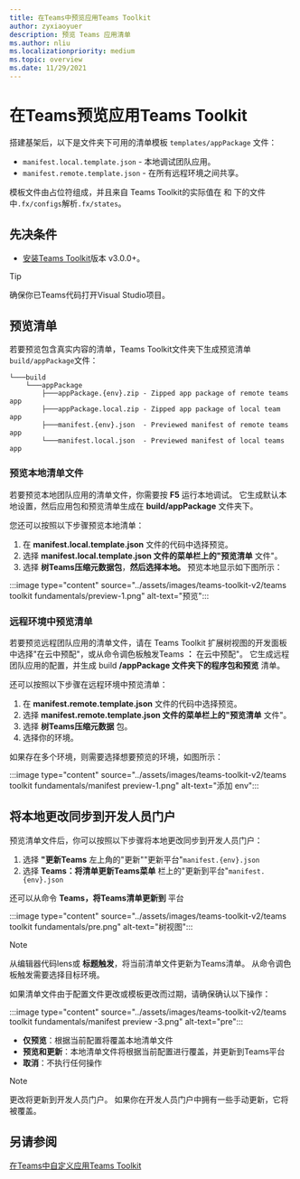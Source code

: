 ```yaml
---
title: 在Teams中预览应用Teams Toolkit
author: zyxiaoyuer
description: 预览 Teams 应用清单
ms.author: nliu
ms.localizationpriority: medium
ms.topic: overview
ms.date: 11/29/2021
---
```


# <a name="preview-teams-app-manifest-in-teams-toolkit"></a>在Teams预览应用Teams Toolkit

搭建基架后，以下是文件夹下可用的清单模板 `templates/appPackage` 文件：

- `manifest.local.template.json` - 本地调试团队应用。
- `manifest.remote.template.json` - 在所有远程环境之间共享。

模板文件由占位符组成，并且来自 Teams Toolkit的实际值在 和 下的文件中`.fx/configs`解析`.fx/states`。

## <a name="prerequisite"></a>先决条件

* [安装Teams Toolkit](https://marketplace.visualstudio.com/items?itemName=TeamsDevApp.ms-teams-vscode-extension)版本 v3.0.0+。

> [!TIP]
> 确保你已Teams代码打开Visual Studio项目。

## <a name="preview-manifest"></a>预览清单

若要预览包含真实内容的清单，Teams Toolkit文件夹下生成预览清单`build/appPackage`文件：

```text
└───build
    └───appPackage
        ├───appPackage.{env}.zip - Zipped app package of remote teams app
        ├───appPackage.local.zip - Zipped app package of local team app
        ├───manifest.{env}.json  - Previewed manifest of remote teams app
        └───manifest.local.json  - Previewed manifest of local teams app
```

### <a name="preview-local-manifest-file"></a>预览本地清单文件

若要预览本地团队应用的清单文件，你需要按 **F5** 运行本地调试。 它生成默认本地设置，然后应用包和预览清单生成在 **build/appPackage** 文件夹下。

您还可以按照以下步骤预览本地清单：

1. 在  **manifest.local.template.json** 文件的代码中选择预览。
2. 选择  **manifest.local.template.json 文件的菜单栏上的"预览清单** 文件"。
3. 选择 **树Teams压缩元数据包**，**然后选择本地。**
预览本地显示如下图所示：

:::image type="content" source="../assets/images/teams-toolkit-v2/teams toolkit fundamentals/preview-1.png" alt-text="预览":::

### <a name="preview-manifest-in-remote-environment"></a>远程环境中预览清单

若要预览远程团队应用的清单文件，请在 Teams Toolkit  扩展树视图的开发面板中选择"在云中预配"，或从命令调色板触发Teams **：** 在云中预配"。 它生成远程团队应用的配置，并生成 build **/appPackage 文件夹下的程序包和预览** 清单。

还可以按照以下步骤在远程环境中预览清单：

1. 在  **manifest.remote.template.json** 文件的代码中选择预览。
2. 选择  **manifest.remote.template.json 文件的菜单栏上的"预览清单** 文件"。
3. 选择 **树Teams压缩元数据** 包。
4. 选择你的环境。

如果存在多个环境，则需要选择想要预览的环境，如图所示：

:::image type="content" source="../assets/images/teams-toolkit-v2/teams toolkit fundamentals/manifest preview-1.png" alt-text="添加 env":::

## <a name="sync-local-changes-to-dev-portal"></a>将本地更改同步到开发人员门户

预览清单文件后，你可以按照以下步骤将本地更改同步到开发人员门户：

1.  选择 **"更新Teams** 左上角的"更新""更新平台"`manifest.{env}.json`
2. 选择 **Teams：将清单更新Teams菜单** 栏上的"更新到平台"`manifest.{env}.json`

 还可以从命令 **Teams，将Teams清单更新到** 平台

   :::image type="content" source="../assets/images/teams-toolkit-v2/teams toolkit fundamentals/pre.png" alt-text="树视图":::

> [!NOTE]
> 从编辑器代码lens或 **标题触发**，将当前清单文件更新为Teams清单。 从命令调色板触发需要选择目标环境。

如果清单文件由于配置文件更改或模板更改而过期，请确保确认以下操作：

:::image type="content" source="../assets/images/teams-toolkit-v2/teams toolkit fundamentals/manifest preview -3.png" alt-text="pre":::

- **仅预览**：根据当前配置将覆盖本地清单文件
- **预览和更新**：本地清单文件将根据当前配置进行覆盖，并更新到Teams平台
- **取消**：不执行任何操作

> [!NOTE]
> 更改将更新到开发人员门户。 如果你在开发人员门户中拥有一些手动更新，它将被覆盖。

## <a name="see-also"></a>另请参阅

[在Teams中自定义应用Teams Toolkit](TeamsFx-manifest-customization.md)
